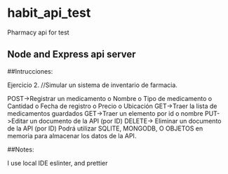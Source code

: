 # habit_api_test

Pharmacy api for test

## Node and Express api server

##Intrucciones:

Ejercicio 2.
//Simular un sistema de inventario de farmacia.

POST->Registrar un medicamento
o Nombre
o Tipo de medicamento
o Cantidad
o Fecha de registro
o Precio
o Ubicación
GET->Traer la lista de medicamentos guardados
GET->Traer un elemento por id o nombre
PUT->Editar un documento de la API (por ID)
DELETE-> Eliminar un documento de la API (por ID)
Podrá utilizar SQLITE, MONGODB, O OBJETOS en memoria para almacenar los datos de la API.

##Notes:

I use local IDE eslinter, and prettier
